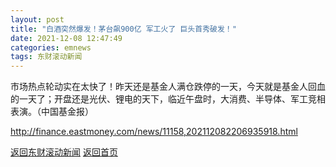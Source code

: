 ```yaml
---
layout: post
title: "白酒突然爆发！茅台飙900亿 军工火了 巨头首秀破发！"
date: 2021-12-08 12:47:49
categories: emnews
tags: 东财滚动新闻
---
```


市场热点轮动实在太快了！昨天还是基金人满仓跌停的一天，今天就是基金人回血的一天了；开盘还是光伏、锂电的天下，临近午盘时，大消费、半导体、军工竞相表演。（中国基金报）

<http://finance.eastmoney.com/news/11158,202112082206935918.html>

[返回东财滚动新闻](//finews.zning.me/emnews/)
[返回首页](//finews.zning.me/)